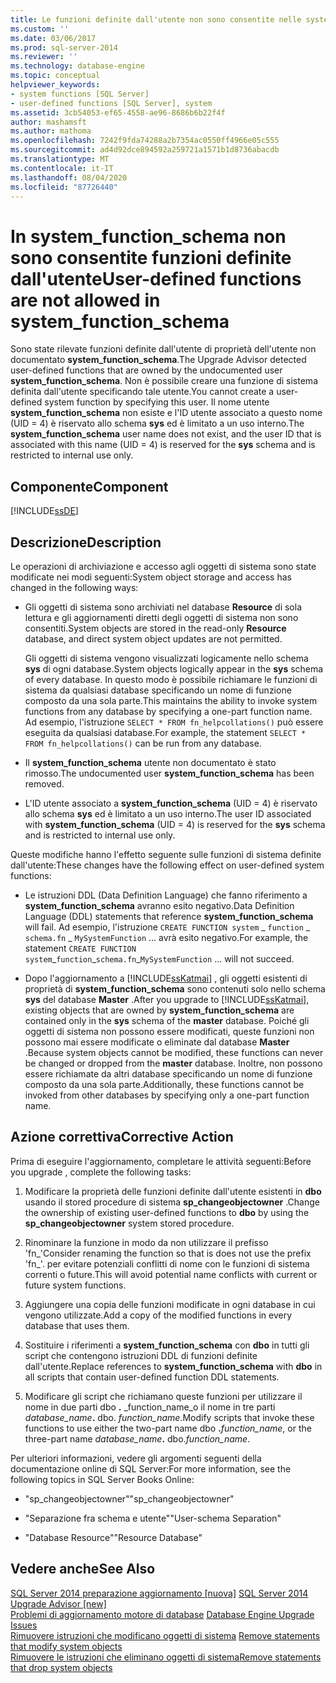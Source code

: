 ```yaml
---
title: Le funzioni definite dall'utente non sono consentite nelle system_function_schema | Microsoft Docs
ms.custom: ''
ms.date: 03/06/2017
ms.prod: sql-server-2014
ms.reviewer: ''
ms.technology: database-engine
ms.topic: conceptual
helpviewer_keywords:
- system functions [SQL Server]
- user-defined functions [SQL Server], system
ms.assetid: 3cb54053-ef65-4558-ae96-8686b6b22f4f
author: mashamsft
ms.author: mathoma
ms.openlocfilehash: 7242f9fda74288a2b7354ac0550ff4966e05c555
ms.sourcegitcommit: ad4d92dce894592a259721a1571b1d8736abacdb
ms.translationtype: MT
ms.contentlocale: it-IT
ms.lasthandoff: 08/04/2020
ms.locfileid: "87726440"
---
```

# <a name="user-defined-functions-are-not-allowed-in-system_function_schema"></a><span data-ttu-id="2b05a-102">In system_function_schema non sono consentite funzioni definite dall'utente</span><span class="sxs-lookup"><span data-stu-id="2b05a-102">User-defined functions are not allowed in system_function_schema</span></span>
  <span data-ttu-id="2b05a-103">Sono state rilevate funzioni definite dall'utente di proprietà dell'utente non documentato **system_function_schema**.</span><span class="sxs-lookup"><span data-stu-id="2b05a-103">The Upgrade Advisor detected user-defined functions that are owned by the undocumented user **system_function_schema**.</span></span> <span data-ttu-id="2b05a-104">Non è possibile creare una funzione di sistema definita dall'utente specificando tale utente.</span><span class="sxs-lookup"><span data-stu-id="2b05a-104">You cannot create a user-defined system function by specifying this user.</span></span> <span data-ttu-id="2b05a-105">Il nome utente **system_function_schema** non esiste e l'ID utente associato a questo nome (UID = 4) è riservato allo schema **sys** ed è limitato a un uso interno.</span><span class="sxs-lookup"><span data-stu-id="2b05a-105">The **system_function_schema** user name does not exist, and the user ID that is associated with this name (UID = 4) is reserved for the **sys** schema and is restricted to internal use only.</span></span>  
  
## <a name="component"></a><span data-ttu-id="2b05a-106">Componente</span><span class="sxs-lookup"><span data-stu-id="2b05a-106">Component</span></span>  
 [!INCLUDE[ssDE](../../includes/ssde-md.md)]  
  
## <a name="description"></a><span data-ttu-id="2b05a-107">Descrizione</span><span class="sxs-lookup"><span data-stu-id="2b05a-107">Description</span></span>  
 <span data-ttu-id="2b05a-108">Le operazioni di archiviazione e accesso agli oggetti di sistema sono state modificate nei modi seguenti:</span><span class="sxs-lookup"><span data-stu-id="2b05a-108">System object storage and access has changed in the following ways:</span></span>  
  
-   <span data-ttu-id="2b05a-109">Gli oggetti di sistema sono archiviati nel database **Resource** di sola lettura e gli aggiornamenti diretti degli oggetti di sistema non sono consentiti.</span><span class="sxs-lookup"><span data-stu-id="2b05a-109">System objects are stored in the read-only **Resource** database, and direct system object updates are not permitted.</span></span>  
  
     <span data-ttu-id="2b05a-110">Gli oggetti di sistema vengono visualizzati logicamente nello schema **sys** di ogni database.</span><span class="sxs-lookup"><span data-stu-id="2b05a-110">System objects logically appear in the **sys** schema of every database.</span></span> <span data-ttu-id="2b05a-111">In questo modo è possibile richiamare le funzioni di sistema da qualsiasi database specificando un nome di funzione composto da una sola parte.</span><span class="sxs-lookup"><span data-stu-id="2b05a-111">This maintains the ability to invoke system functions from any database by specifying a one-part function name.</span></span> <span data-ttu-id="2b05a-112">Ad esempio, l'istruzione `SELECT * FROM fn_helpcollations()` può essere eseguita da qualsiasi database.</span><span class="sxs-lookup"><span data-stu-id="2b05a-112">For example, the statement `SELECT * FROM fn_helpcollations()` can be run from any database.</span></span>  
  
-   <span data-ttu-id="2b05a-113">Il **system_function_schema** utente non documentato è stato rimosso.</span><span class="sxs-lookup"><span data-stu-id="2b05a-113">The undocumented user **system_function_schema** has been removed.</span></span>  
  
-   <span data-ttu-id="2b05a-114">L'ID utente associato a **system_function_schema** (UID = 4) è riservato allo schema **sys** ed è limitato a un uso interno.</span><span class="sxs-lookup"><span data-stu-id="2b05a-114">The user ID associated with **system_function_schema** (UID = 4) is reserved for the **sys** schema and is restricted to internal use only.</span></span>  
  
 <span data-ttu-id="2b05a-115">Queste modifiche hanno l'effetto seguente sulle funzioni di sistema definite dall'utente:</span><span class="sxs-lookup"><span data-stu-id="2b05a-115">These changes have the following effect on user-defined system functions:</span></span>  
  
-   <span data-ttu-id="2b05a-116">Le istruzioni DDL (Data Definition Language) che fanno riferimento a **system_function_schema** avranno esito negativo.</span><span class="sxs-lookup"><span data-stu-id="2b05a-116">Data Definition Language (DDL) statements that reference **system_function_schema** will fail.</span></span> <span data-ttu-id="2b05a-117">Ad esempio, l'istruzione `CREATE FUNCTION system` _ `function` \_ `schema.fn` \_ `MySystemFunction` ... avrà esito negativo.</span><span class="sxs-lookup"><span data-stu-id="2b05a-117">For example, the statement `CREATE FUNCTION system`_`function`\_`schema.fn`\_`MySystemFunction` ... will not succeed.</span></span>  
  
-   <span data-ttu-id="2b05a-118">Dopo l'aggiornamento a [!INCLUDE[ssKatmai](../../includes/sskatmai-md.md)] , gli oggetti esistenti di proprietà di **system_function_schema** sono contenuti solo nello schema **sys** del database **Master** .</span><span class="sxs-lookup"><span data-stu-id="2b05a-118">After you upgrade to [!INCLUDE[ssKatmai](../../includes/sskatmai-md.md)], existing objects that are owned by **system_function_schema** are contained only in the **sys** schema of the **master** database.</span></span> <span data-ttu-id="2b05a-119">Poiché gli oggetti di sistema non possono essere modificati, queste funzioni non possono mai essere modificate o eliminate dal database **Master** .</span><span class="sxs-lookup"><span data-stu-id="2b05a-119">Because system objects cannot be modified, these functions can never be changed or dropped from the **master** database.</span></span> <span data-ttu-id="2b05a-120">Inoltre, non possono essere richiamate da altri database specificando un nome di funzione composto da una sola parte.</span><span class="sxs-lookup"><span data-stu-id="2b05a-120">Additionally, these functions cannot be invoked from other databases by specifying only a one-part function name.</span></span>  
  
## <a name="corrective-action"></a><span data-ttu-id="2b05a-121">Azione correttiva</span><span class="sxs-lookup"><span data-stu-id="2b05a-121">Corrective Action</span></span>  
 <span data-ttu-id="2b05a-122">Prima di eseguire l'aggiornamento, completare le attività seguenti:</span><span class="sxs-lookup"><span data-stu-id="2b05a-122">Before you upgrade , complete the following tasks:</span></span>  
  
1.  <span data-ttu-id="2b05a-123">Modificare la proprietà delle funzioni definite dall'utente esistenti in **dbo** usando il stored procedure di sistema **sp_changeobjectowner** .</span><span class="sxs-lookup"><span data-stu-id="2b05a-123">Change the ownership of existing user-defined functions to **dbo** by using the **sp_changeobjectowner** system stored procedure.</span></span>  
  
2.  <span data-ttu-id="2b05a-124">Rinominare la funzione in modo da non utilizzare il prefisso 'fn_'</span><span class="sxs-lookup"><span data-stu-id="2b05a-124">Consider renaming the function so that is does not use the prefix 'fn_'.</span></span> <span data-ttu-id="2b05a-125">per evitare potenziali conflitti di nome con le funzioni di sistema correnti o future.</span><span class="sxs-lookup"><span data-stu-id="2b05a-125">This will avoid potential name conflicts with current or future system functions.</span></span>  
  
3.  <span data-ttu-id="2b05a-126">Aggiungere una copia delle funzioni modificate in ogni database in cui vengono utilizzate.</span><span class="sxs-lookup"><span data-stu-id="2b05a-126">Add a copy of the modified functions in every database that uses them.</span></span>  
  
4.  <span data-ttu-id="2b05a-127">Sostituire i riferimenti a **system_function_schema** con **dbo** in tutti gli script che contengono istruzioni DDL di funzioni definite dall'utente.</span><span class="sxs-lookup"><span data-stu-id="2b05a-127">Replace references to **system_function_schema** with **dbo** in all scripts that contain user-defined function DDL statements.</span></span>  
  
5.  <span data-ttu-id="2b05a-128">Modificare gli script che richiamano queste funzioni per utilizzare il nome in due parti dbo **.** _function_name_o il nome in tre parti _database_name_**.** dbo. *function_name*.</span><span class="sxs-lookup"><span data-stu-id="2b05a-128">Modify scripts that invoke these functions to use either the two-part name dbo **.**_function_name_, or the three-part name _database_name_**.** dbo.*function_name*.</span></span>  
  
 <span data-ttu-id="2b05a-129">Per ulteriori informazioni, vedere gli argomenti seguenti della documentazione online di SQL Server:</span><span class="sxs-lookup"><span data-stu-id="2b05a-129">For more information, see the following topics in SQL Server Books Online:</span></span>  
  
-   <span data-ttu-id="2b05a-130">"sp_changeobjectowner"</span><span class="sxs-lookup"><span data-stu-id="2b05a-130">"sp_changeobjectowner"</span></span>  
  
-   <span data-ttu-id="2b05a-131">"Separazione fra schema e utente"</span><span class="sxs-lookup"><span data-stu-id="2b05a-131">"User-schema Separation"</span></span>  
  
-   <span data-ttu-id="2b05a-132">"Database Resource"</span><span class="sxs-lookup"><span data-stu-id="2b05a-132">"Resource Database"</span></span>  
  
## <a name="see-also"></a><span data-ttu-id="2b05a-133">Vedere anche</span><span class="sxs-lookup"><span data-stu-id="2b05a-133">See Also</span></span>  
 <span data-ttu-id="2b05a-134">[SQL Server 2014 preparazione aggiornamento &#91;nuova&#93;](sql-server-2014-upgrade-advisor.md) </span><span class="sxs-lookup"><span data-stu-id="2b05a-134">[SQL Server 2014 Upgrade Advisor &#91;new&#93;](sql-server-2014-upgrade-advisor.md) </span></span>  
 <span data-ttu-id="2b05a-135">[Problemi di aggiornamento motore di database](../../../2014/sql-server/install/database-engine-upgrade-issues.md) </span><span class="sxs-lookup"><span data-stu-id="2b05a-135">[Database Engine Upgrade Issues](../../../2014/sql-server/install/database-engine-upgrade-issues.md) </span></span>  
 <span data-ttu-id="2b05a-136">[Rimuovere istruzioni che modificano oggetti di sistema](../../../2014/sql-server/install/remove-statements-that-modify-system-objects.md) </span><span class="sxs-lookup"><span data-stu-id="2b05a-136">[Remove statements that modify system objects](../../../2014/sql-server/install/remove-statements-that-modify-system-objects.md) </span></span>  
 [<span data-ttu-id="2b05a-137">Rimuovere le istruzioni che eliminano oggetti di sistema</span><span class="sxs-lookup"><span data-stu-id="2b05a-137">Remove statements that drop system objects</span></span>](../../../2014/sql-server/install/remove-statements-that-drop-system-objects.md)  
  
  

